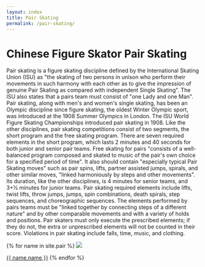 ```yaml
---
layout: index
title: Pair Skating
permalink: /pair-skating/
---
```


<h1> Chinese Figure Skator Pair Skating</h1>
<p>Pair skating is a figure skating discipline defined by the International Skating Union (ISU) as "the skating of two persons in unison who perform their movements in such harmony with each other as to give the impression of genuine Pair Skating as compared with independent Single Skating". The ISU also states that a pairs team must consist of "one Lady and one Man". Pair skating, along with men's and women's single skating, has been an Olympic discipline since figure skating, the oldest Winter Olympic sport, was introduced at the 1908 Summer Olympics in London. The ISU World Figure Skating Championships introduced pair skating in 1908.
Like the other disciplines, pair skating competitions consist of two segments, the short program and the free skating program. There are seven required elements in the short program, which lasts 2 minutes and 40 seconds for both junior and senior pair teams. Free skating for pairs "consists of a well-balanced program composed and skated to music of the pair's own choice for a specified period of time". It also should contain "especially typical Pair Skating moves" such as pair spins, lifts, partner assisted jumps, spirals, and other similar moves, "linked harmoniously by steps and other movements". Its duration, like the other disciplines, is 4 minutes for senior teams, and 3+1⁄2 minutes for junior teams. Pair skating required elements include lifts, twist lifts, throw jumps, jumps, spin combinations, death spirals, step sequences, and choreographic sequences. The elements performed by pairs teams must be "linked together by connecting steps of a different nature" and by other comparable movements and with a variety of holds and positions. Pair skaters must only execute the prescribed elements; if they do not, the extra or unprescribed elements will not be counted in their score. Violations in pair skating include falls, time, music, and clothing.
</p>

{% for name in site.pair %}
<a href = "{{ name.url | relative_url }}"><img src="{{ name.img-url }}"></a>
  <p><a href = "{{ name.url | relative_url }}">{{ name.name }}</a>
  {% endfor %}
